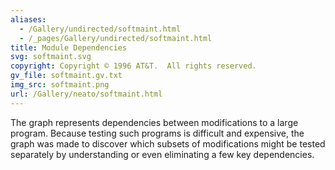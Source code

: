 ```yaml
---
aliases:
  - /Gallery/undirected/softmaint.html
  - /_pages/Gallery/undirected/softmaint.html
title: Module Dependencies
svg: softmaint.svg
copyright: Copyright © 1996 AT&T.  All rights reserved.
gv_file: softmaint.gv.txt
img_src: softmaint.png
url: /Gallery/neato/softmaint.html
---
```

The graph represents dependencies between modifications to
a large program.  Because testing such programs is difficult
and expensive, the graph was made to discover which
subsets of modifications might be tested separately by
understanding or even eliminating a few key dependencies.
